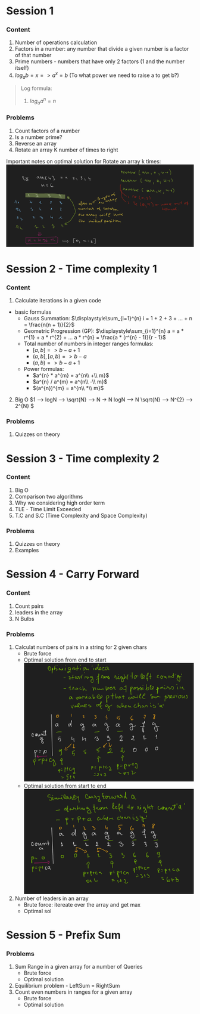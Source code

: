 # Session 1
### Content
1. Number of operations calculation
1. Factors in a number: any number that divide a given number is a factor of that number
1. Prime numbers - numbers that have only 2 factors (1 and the number itself)
1. $log_{a}b = x => a^x = b$ (To what power we need to raise a to get b?)
> Log formula:
> 1. $log_{a}a^n = n$

### Problems
1. Count factors of a number
1. Is a number prime?
1. Reverse an array
2. Rotate an array K number of times to right

Important notes on optimal solution for Rotate an array k times:
![Minim k rotation](./Docs/Images/ArrayRotationRemark.png "Minim k rotation")

# Session 2 - Time complexity 1
### Content
1. Calculate iterations in a given code
- basic formulas
	- Gauss Summation: $`\displaystyle\sum_{i=1}^{n} i = 1 + 2 + 3 + ... + n = \frac{n(n + 1)}{2}`$
  - Geometric Progression (GP): $`\displaystyle\sum_{i=1}^{n} a = a * r^{1} + a * r^{2} + ... a * r^{n} = \frac{a * (r^{n} - 1)}{r - 1}`$
  - Total number of numbers in integer ranges formulas:
    - $`[a, b] => b - a + 1`$
    - $`(a, b], [a, b) => b - a`$
    - $`(a, b) => b - a + 1`$
  - Power formulas:
    - $a^{n} * a^{m} = a^{n\\ +\\ m}$
    - $a^{n} / a^{m} = a^{n\\ -\\ m}$
    - $(a^{n})^{m} = a^{n\\ *\\ m}$
2. Big O
$1 --> logN --> \sqrt{N} --> N -> N logN --> N \sqrt{N} --> N^{2} --> 2^{N} $
### Problems
1. Quizzes on theory
   
# Session 3 - Time complexity 2
### Content
1. Big O
2. Comparison two algorithms
3. Why we considering high order term
4. TLE - Time Limit Exceeded
5. T.C and S.C (Time Complexity and Space Complexity)
### Problems
1. Quizzes on theory
2. Examples

# Session 4 - Carry Forward
### Content
1. Count pairs
2. leaders in the array
3. N Bulbs
### Problems
1. Calculat numbers of pairs in a string for 2 given chars
    - Brute force
    - Optimal solution from end to start
![Carry Forward](./Docs/Images/CarryForwardBack.png "Carry Forward right to left")
    - Optimal solution from start to end
![Carry Forward](./Docs/Images/CarryForward.png "Carry Forward right to left")
1. Number of leaders in an array
    - Brute force: itereate over the array and get max
    - Optimal sol
# Session 5 - Prefix Sum
### Problems
1. Sum Range in a given array for a number of Queries
    - Brute force 
    - Optimal solution
2. Equilibrium problem - LeftSum = RightSum 
3. Count even numbers in ranges for a given array
    - Brute force
    - Optimal solution
